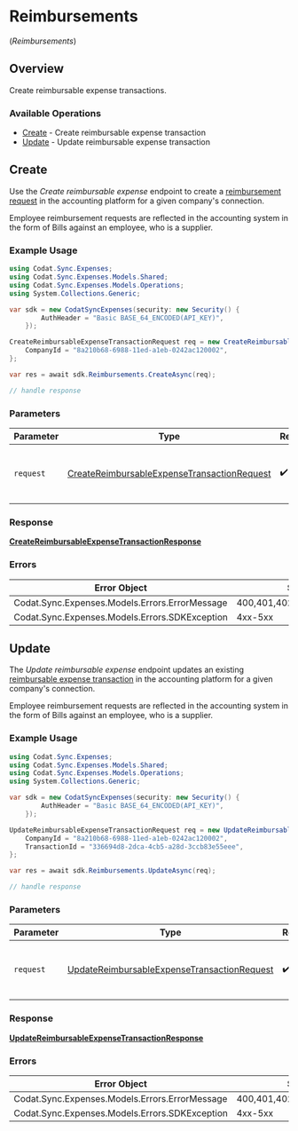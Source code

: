 # Reimbursements
(*Reimbursements*)

## Overview

Create reimbursable expense transactions.

### Available Operations

* [Create](#create) - Create reimbursable expense transaction
* [Update](#update) - Update reimbursable expense transaction

## Create

Use the *Create reimbursable expense* endpoint to create a [reimbursement request](https://docs.codat.io/sync-for-expenses-api#/schemas/Reimburseable-Expense-Transactions) in the accounting platform for a given company's connection. 

Employee reimbursement requests are reflected in the accounting system in the form of Bills against an employee, who is a supplier.

### Example Usage

```csharp
using Codat.Sync.Expenses;
using Codat.Sync.Expenses.Models.Shared;
using Codat.Sync.Expenses.Models.Operations;
using System.Collections.Generic;

var sdk = new CodatSyncExpenses(security: new Security() {
        AuthHeader = "Basic BASE_64_ENCODED(API_KEY)",
    });

CreateReimbursableExpenseTransactionRequest req = new CreateReimbursableExpenseTransactionRequest() {
    CompanyId = "8a210b68-6988-11ed-a1eb-0242ac120002",
};

var res = await sdk.Reimbursements.CreateAsync(req);

// handle response
```

### Parameters

| Parameter                                                                                                             | Type                                                                                                                  | Required                                                                                                              | Description                                                                                                           |
| --------------------------------------------------------------------------------------------------------------------- | --------------------------------------------------------------------------------------------------------------------- | --------------------------------------------------------------------------------------------------------------------- | --------------------------------------------------------------------------------------------------------------------- |
| `request`                                                                                                             | [CreateReimbursableExpenseTransactionRequest](../../Models/Operations/CreateReimbursableExpenseTransactionRequest.md) | :heavy_check_mark:                                                                                                    | The request object to use for the request.                                                                            |


### Response

**[CreateReimbursableExpenseTransactionResponse](../../Models/Operations/CreateReimbursableExpenseTransactionResponse.md)**
### Errors

| Error Object                                   | Status Code                                    | Content Type                                   |
| ---------------------------------------------- | ---------------------------------------------- | ---------------------------------------------- |
| Codat.Sync.Expenses.Models.Errors.ErrorMessage | 400,401,402,403,404,429,500,503                | application/json                               |
| Codat.Sync.Expenses.Models.Errors.SDKException | 4xx-5xx                                        | */*                                            |

## Update

The *Update reimbursable expense* endpoint updates an existing [reimbursable expense transaction](https://docs.codat.io/sync-for-expenses-api#/operations/create-reimbursable-expense-transaction) in the accounting platform for a given company's connection. 

Employee reimbursement requests are reflected in the accounting system in the form of Bills against an employee, who is a supplier.

### Example Usage

```csharp
using Codat.Sync.Expenses;
using Codat.Sync.Expenses.Models.Shared;
using Codat.Sync.Expenses.Models.Operations;
using System.Collections.Generic;

var sdk = new CodatSyncExpenses(security: new Security() {
        AuthHeader = "Basic BASE_64_ENCODED(API_KEY)",
    });

UpdateReimbursableExpenseTransactionRequest req = new UpdateReimbursableExpenseTransactionRequest() {
    CompanyId = "8a210b68-6988-11ed-a1eb-0242ac120002",
    TransactionId = "336694d8-2dca-4cb5-a28d-3ccb83e55eee",
};

var res = await sdk.Reimbursements.UpdateAsync(req);

// handle response
```

### Parameters

| Parameter                                                                                                             | Type                                                                                                                  | Required                                                                                                              | Description                                                                                                           |
| --------------------------------------------------------------------------------------------------------------------- | --------------------------------------------------------------------------------------------------------------------- | --------------------------------------------------------------------------------------------------------------------- | --------------------------------------------------------------------------------------------------------------------- |
| `request`                                                                                                             | [UpdateReimbursableExpenseTransactionRequest](../../Models/Operations/UpdateReimbursableExpenseTransactionRequest.md) | :heavy_check_mark:                                                                                                    | The request object to use for the request.                                                                            |


### Response

**[UpdateReimbursableExpenseTransactionResponse](../../Models/Operations/UpdateReimbursableExpenseTransactionResponse.md)**
### Errors

| Error Object                                   | Status Code                                    | Content Type                                   |
| ---------------------------------------------- | ---------------------------------------------- | ---------------------------------------------- |
| Codat.Sync.Expenses.Models.Errors.ErrorMessage | 400,401,402,403,404,429,500,503                | application/json                               |
| Codat.Sync.Expenses.Models.Errors.SDKException | 4xx-5xx                                        | */*                                            |
